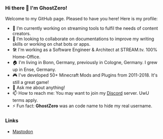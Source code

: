 ### Hi there 👋 I'm GhostZero!

Welcome to my GitHub page. Pleased to have you here! Here is my profile:

- 🔭 I’m currently working on streaming tools to fulfil the needs of content creators.
- 👯 I’m looking to collaborate on documentations to improve my writing skills or working on chat bots or apps.
- 🛠️ I'm working as a Software Engineer & Architect at STREAM.tv. 100% Home-Office.
- 🏠 I'm living in Bonn, Germany, previously in Cologne, Germany. I grew up in Ense, Germany.
- 🎮 I've developed 50+ Minecraft Mods and Plugins from 2011-2018. It's still a great game!
- 💬 Ask me about anything!
- 📫 How to reach me: You may want to join my [Discord](https://ghostzero.dev/discord) server. UwU terms apply.
- ⚡ Fun fact: **GhostZero** was an code name to hide my real username.

### Links

- <a rel="me" href="https://anikeen.social/@ghostzero">Mastodon</a>

